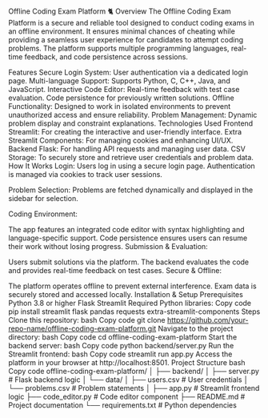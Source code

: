 Offline Coding Exam Platform 🐈
Overview
The Offline Coding Exam Platform is a secure and reliable tool designed to conduct coding exams in an offline environment. It ensures minimal chances of cheating while providing a seamless user experience for candidates to attempt coding problems. The platform supports multiple programming languages, real-time feedback, and code persistence across sessions.

Features
Secure Login System: User authentication via a dedicated login page.
Multi-language Support: Supports Python, C, C++, Java, and JavaScript.
Interactive Code Editor:
Real-time feedback with test case evaluation.
Code persistence for previously written solutions.
Offline Functionality: Designed to work in isolated environments to prevent unauthorized access and ensure reliability.
Problem Management: Dynamic problem display and constraint explanations.
Technologies Used
Frontend
Streamlit: For creating the interactive and user-friendly interface.
Extra Streamlit Components: For managing cookies and enhancing UI/UX.
Backend
Flask: For handling API requests and managing user data.
CSV Storage: To securely store and retrieve user credentials and problem data.
How It Works
Login:
Users log in using a secure login page. Authentication is managed via cookies to track user sessions.

Problem Selection:
Problems are fetched dynamically and displayed in the sidebar for selection.

Coding Environment:

The app features an integrated code editor with syntax highlighting and language-specific support.
Code persistence ensures users can resume their work without losing progress.
Submission & Evaluation:

Users submit solutions via the platform.
The backend evaluates the code and provides real-time feedback on test cases.
Secure & Offline:

The platform operates offline to prevent external interference.
Exam data is securely stored and accessed locally.
Installation & Setup
Prerequisites
Python 3.8 or higher
Flask
Streamlit
Required Python libraries:
Copy code
pip install streamlit flask pandas requests extra-streamlit-components
Steps
Clone this repository:
bash
Copy code
git clone https://github.com/your-repo-name/offline-coding-exam-platform.git
Navigate to the project directory:
bash
Copy code
cd offline-coding-exam-platform
Start the backend server:
bash
Copy code
python backend/server.py
Run the Streamlit frontend:
bash
Copy code
streamlit run app.py
Access the platform in your browser at http://localhost:8501.
Project Structure
bash
Copy code
offline-coding-exam-platform/
│
├── backend/
│   ├── server.py          # Flask backend logic
│   └── data/
│       ├── users.csv      # User credentials
│       └── problems.csv   # Problem statements
│
├── app.py                 # Streamlit frontend logic
├── code_editor.py         # Code editor component
├── README.md              # Project documentation
└── requirements.txt       # Python dependencies
